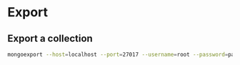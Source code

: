 # Export

## Export a collection

```bash
mongoexport --host=localhost --port=27017 --username=root --password=password --db=users --collection=users --authenticationDatabase=admin --authenticationMechanism=SCRAM-SHA-256  --out=users.json
```